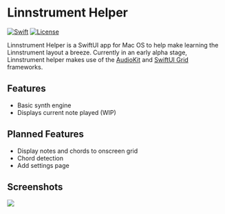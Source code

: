 # Linnstrument Helper

 [![Swift](https://img.shields.io/badge/Swift-5.2-orange.svg)](https://swift.org)
 [![License](https://img.shields.io/badge/License-GPL-red.svg)](https://www.gnu.org/licenses/gpl-3.0.en.html)

Linnstrument Helper is a SwiftUI app for Mac OS to help make learning the Linnstrument layout a breeze. Currently in 
an early alpha stage, Linnstrument helper makes use of the [AudioKit](https://github.com/AudioKit/AudioKit) and [SwiftUI Grid](https://github.com/spacenation/swiftui-grid) frameworks.

## Features

- Basic synth engine
- Displays current note played (WIP)

## Planned Features

- Display notes and chords to onscreen grid
- Chord detection
- Add settings page

## Screenshots

<img src="https://user-images.githubusercontent.com/20845425/80049519-1864f900-84e1-11ea-971d-3098639acb96.png"/>
